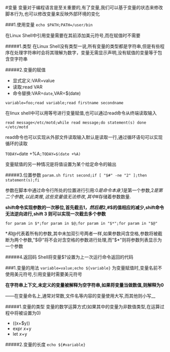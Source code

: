 #变量
变量对于编程语言是至关重要的,有了变量,我们可以基于变量的状态来修改脚本行为,也可以修改变量来反映外部环境的变化


###1.使用变量
`echo $PATH;PATH=/user/bin`

在Linux Shell中引用变量需要在其前添加美元符号,而在赋值时不需要

#####1.类型
在Linux Shell没有类型一说,所有变量的类型都是字符串,但是有些程序在处理字符串时会将其理解为数字，变量无需显示声明,没有赋值的变量等于包含空字符串

#####2.变量的赋值
+ 显式定义:VAR=value
+ 读取:read VAR
+ 命令替换:VAR=`date`,VAR=$(date)

`variable=foo;read variable;read firstname secondname`

在linux shell中可以用等号进行变量赋值,也可以通过read命令从终端读取输入

`read message</etc/motd;while read message;do statement(s) done </etc/motd`

read命令也可以实现从外部文件读取输入默认是读取一行,通过循环语句可以实现循环的读取

`TODAY=`date +%A`;TODAY=$(date +%A)`

变量赋值的另一种情况是将值设置为某个给定命令的输出

#####3.位置参数
`param.sh first second;if [ "$#" -ne "2" ];then statement(s);fi`

参数在脚本中通过命令行所处的位置进行引用:$0是命令本身,$1是第一个参数,$2是第二个参数,以此类推,这些变量值无法修改,其中$#存储着参数数量.

__shift命令实现参数的一次移位,首先截去$1，然后是$2,#$的值相应的减少,shift命令无法逆向进行,shift 3 则可以实现一次截去多个参数__

`for param in $*;for param in $@;for param in "$*";for param in "$@"`

$*和$@代表着所有的参数,其中未加双引号两者一样,如果参数间含空格,参数将被截断为两个参数,"$@"将不会对含空格的参数进行处理,而"$*"则将参数列表显示为一个参数

#####4.返回码
Shell将变量$?设置为上一次运行命令返回的代码



###1.变量的用法
`variable=value;echo ${variable}`
为变量赋值时,变量名前不使用美元符号,引用变量时需要美元符号

__在字符串上下文,未定义的变量被解释为空字符串,如果将变量当做数值,则解释为0__

——在变量命名上,通常对常数,文件名等内容的变量使用大写,而其他则小写__

#####1.变量的类型
变量的数学运算方式(如果其中的变量为非数值类型,在运算过程中将被设置为0)
+ $(($x+$y))
+ expr $x+$y
+ let $x+$y

#####2.变量的长度
`echo ${#variable}`

